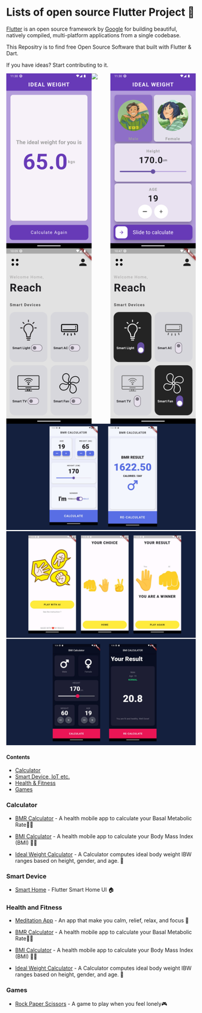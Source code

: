 # Lists of open source Flutter Project 💜

<a href="https://flutter.dev/">Flutter</a> is an open source framework by <a href="https://developers.google.com/">Google</a> for building beautiful, natively compiled, multi-platform applications from a single codebase.

This Repositry is to find free Open Source Software that built with Flutter & Dart.

If you have ideas? Start contributing to it.

<img src="https://github.com/Re4ch-Jay/Meditation_App/blob/main/assets/images/demo.png" />

<img align="right" alt="img" src="https://github.com/Re4ch-Jay/Ideal-Weight-Calculator/blob/main/images/home.png" width="45%" height="auto" />

<img align="left" alt="img" src="https://github.com/Re4ch-Jay/Ideal-Weight-Calculator/blob/main/images/result.png" width="45%" height="auto" />

<img align="right" alt="img" src="https://github.com/Re4ch-Jay/Smart-Home/blob/main/images/demo1.png" width="45%" height="auto" />

<img align="left" alt="img" src="https://github.com/Re4ch-Jay/Smart-Home/blob/main/images/demo2.png" width="45%" height="auto" />

<img alt="img" src="https://github.com/Re4ch-Jay/bmr_calculator_flutter/blob/main/images/preview.png" />

<img alt="img" src="https://github.com/Re4ch-Jay/rock_paper_scissors_game_flutter/blob/main/images/preview/preview.png" />

<img alt="img" src="https://github.com/Re4ch-Jay/bmi_calculator_flutter/blob/main/2.png"/>

#### Contents

- [Calculator](#calculator)
- [Smart Device, IoT etc.](#smart-device)
- [Health & Fitness](#health-and-fitness)
- [Games](#games)

### Calculator

- [BMR Calculator](https://github.com/Re4ch-Jay/bmr_calculator_flutter) - A health mobile app to calculate your Basal Metabolic Rate👨‍⚕️

- [BMI Calculator](https://github.com/Re4ch-Jay/bmi_calculator_flutter) - A health mobile app to calculate your Body Mass Index (BMI) 👨‍⚕️

- [Ideal Weight Calculator](https://github.com/Re4ch-Jay/Ideal-Weight-Calculator) - A Calculator computes ideal body weight IBW ranges based on height, gender, and age. 💜

### Smart Device

- [Smart Home](https://github.com/Re4ch-Jay/Smart-Home) - Flutter Smart Home UI 🏠

### Health and Fitness

- [Meditation App](https://github.com/Re4ch-Jay/Meditation_App) - An app that make you calm, relief, relax, and focus 🧘

- [BMR Calculator](https://github.com/Re4ch-Jay/bmr_calculator_flutter) - A health mobile app to calculate your Basal Metabolic Rate👨‍⚕️

- [BMI Calculator](https://github.com/Re4ch-Jay/bmi_calculator_flutter) - A health mobile app to calculate your Body Mass Index (BMI) 👨‍⚕️

- [Ideal Weight Calculator](https://github.com/Re4ch-Jay/Ideal-Weight-Calculator) - A Calculator computes ideal body weight IBW ranges based on height, gender, and age. 💜

### Games

- [Rock Paper Scissors](https://github.com/Re4ch-Jay/rock_paper_scissors_game_flutter) - A game to play when you feel lonely🎮
